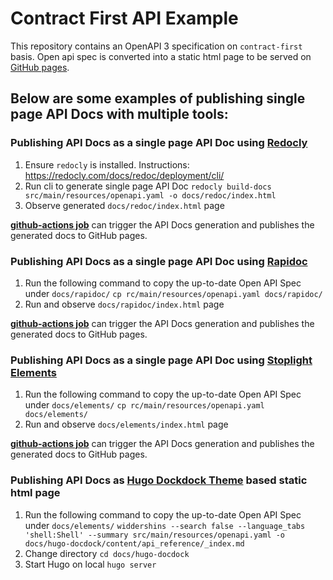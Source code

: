 # Contract First API Example

This repository contains an OpenAPI 3 specification on `contract-first` basis.
Open api spec is converted into a static html page to be served on [GitHub pages](https://enisspahi.github.io/contract-first-api-example/).

## Below are some examples of publishing single page API Docs with multiple tools:

### Publishing API Docs as a single page API Doc using [Redocly](https://redocly.com/)

1. Ensure `redocly` is installed. Instructions: https://redocly.com/docs/redoc/deployment/cli/
2. Run cli to generate single page API Doc
   `redocly build-docs src/main/resources/openapi.yaml -o docs/redoc/index.html`
3. Observe generated `docs/redoc/index.html` page

**[github-actions job](https://github.com/enisspahi/contract-first-api-example/actions/workflows/api-docs-with-redoc.yml)** can trigger the API Docs generation and publishes the generated docs to GitHub pages.

### Publishing API Docs as a single page API Doc using [Rapidoc](https://rapidocweb.com/)

1. Run the following command to copy the up-to-date Open API Spec under `docs/rapidoc/`
   `cp rc/main/resources/openapi.yaml docs/rapidoc/`
2. Run and observe `docs/rapidoc/index.html` page

**[github-actions job](https://github.com/enisspahi/contract-first-api-example/actions/workflows/api-docs-with-rapidoc.yml)** can trigger the API Docs generation and publishes the generated docs to GitHub pages.

### Publishing API Docs as a single page API Doc using [Stoplight Elements](https://stoplight.io/open-source/elements)

1. Run the following command to copy the up-to-date Open API Spec under `docs/elements/`
   `cp rc/main/resources/openapi.yaml docs/elements/`
2. Run and observe `docs/elements/index.html` page

**[github-actions job](https://github.com/enisspahi/contract-first-api-example/actions/workflows/api-docs-with-elements.yml)** can trigger the API Docs generation and publishes the generated docs to GitHub pages. 

### Publishing API Docs as [Hugo Dockdock Theme](https://docdock.vjeantet.fr/) based static html page 

1. Run the following command to copy the up-to-date Open API Spec under `docs/elements/`
   `widdershins --search false --language_tabs 'shell:Shell' --summary src/main/resources/openapi.yaml -o docs/hugo-docdock/content/api_reference/_index.md`
2. Change directory
   `cd docs/hugo-docdock`
3. Start Hugo on local
   `hugo server`

